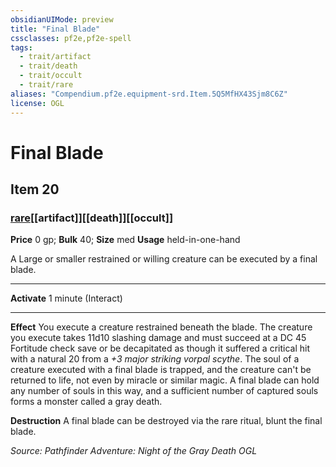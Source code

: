 ```yaml
---
obsidianUIMode: preview
title: "Final Blade"
cssclasses: pf2e,pf2e-spell
tags:
  - trait/artifact
  - trait/death
  - trait/occult
  - trait/rare
aliases: "Compendium.pf2e.equipment-srd.Item.5Q5MfHX43Sjm8C6Z"
license: OGL
---
```

# Final Blade
## Item 20
### [rare](rare "Rare Rarity Trait")[[artifact]][[death]][[occult]]


**Price** 0 gp; 
**Bulk** 40; **Size** med
**Usage** held-in-one-hand

A Large or smaller restrained or willing creature can be executed by a final blade.

* * *

**Activate** 1 minute (Interact)

* * *

**Effect** You execute a creature restrained beneath the blade. The creature you execute takes 11d10 slashing damage and must succeed at a DC 45 Fortitude check save or be decapitated as though it suffered a critical hit with a natural 20 from a _+3 major striking vorpal scythe_. The soul of a creature executed with a final blade is trapped, and the creature can't be returned to life, not even by miracle or similar magic. A final blade can hold any number of souls in this way, and a sufficient number of captured souls forms a monster called a gray death.

**Destruction** A final blade can be destroyed via the rare ritual, blunt the final blade.

*Source: Pathfinder Adventure: Night of the Gray Death*
*OGL*